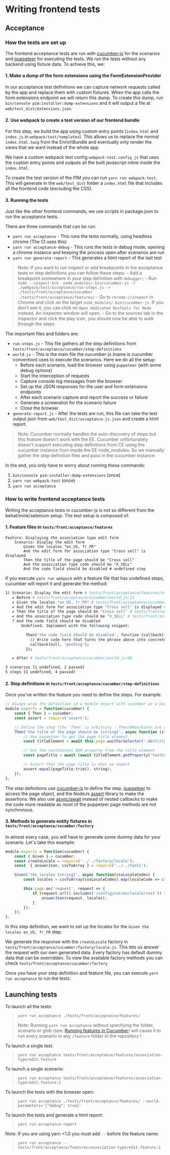 # Writing frontend tests

## Acceptance

### How the tests are set up

The frontend acceptance tests are run with [cucumber-js]() for the scenarios and [puppeteer]() for executing the tests. We run the tests without any backend using fixture data. To achieve this, we:

#### 1. Make a dump of the form extensions using the FormExtensionProvider

In our acceptance test definitions we can capture network requests called by the app and replace them with custom fixtures. When the app calls the form extensions endpoint we will return this dump. To create this dump, run `bin/console pim:installer:dump-extensions` and it will output a file at `web/test_dist/extensions.json`.

#### 2. Use webpack to create a test version of our frontend bundle
For this step, we build the app using custom entry points (`index.html` and `index.js` in `webpack/test/templates`). This allows us to replace the normal `index.html.twig` from the EnrichBundle and eventually only render the views that we want instead of the whole app.

We have a custom webpack test config `webpack-test.config.js` that uses the custom entry points and outputs all the built javascript inline inside the `index.html`.

To create the test version of the PIM you can run `yarn run webpack-test`. This will generate in the `web/test_dist` folder a `index.html` file that includes all the frontend code (excluding the CSS).

#### 3. Running the tests

Just like the other frontend commands, we use scripts in package.json to run the acceptance tests.

There are three commands that can be run:
- `yarn run acceptance` - This runs the tests normally, using headless chrome (The CI uses this)
- `yarn run acceptance-debug` - This runs the tests in debug mode, opening a chrome instance and keeping the process open after scenarios are run
- `yarn run generate-report` - This generates a html report of the last test

> Note: If you want to run inspect or add breakpoints in the acceptance tests or step definitions you can follow these steps:
    - Add a breakpoint somewhere in your step definition with `debugger;`
    - Run `node --inspect-brk  node_modules/.bin/cucumber-js -r ./webpack/test/acceptance/run-steps.js -r ./tests/front/acceptance/cucumber ./tests/front/acceptance/features/`
    - Go to `chrome://inspect` in Chrome and click on the target `node_modules/.bin/cucumber-js`. If you don't see it, you can click on `Open dedicated DevTools for Node` instead. An inspector window will open.
    - Go to the sources tab in the inspector and click the play icon, you should now be able to walk through the steps

The important files and folders are:
- `run-steps.js` - This file gathers all the step definitions from `tests/front/acceptance/cucumber/step-definitions`
- `world.js` - This is the main file the cucumber-js (name is cucumber convention) uses to execute the scenarios. Here we do all the setup:
    - Before each scenario, load the browser using `puppeteer` (with some debug options)
    - Start the interception of requests
    - Capture console log messages from the browser
    - Set up the JSON responses for the user and form extensions endpoints
    - After each scenario capture and report the success or failure
    - Generate a screenshot for the scenario failure
    - Close the browser
- `generate-report.js` - After the tests are run, this file can take the test output json from `web/test_dist/acceptance-js.json` and create a html report.

> Note: Cucumber normally handles the auto-discovery of steps but this feature doesn't work with the EE. Cucumber unfortunately doesn't support executing step definitions from CE using the cucumber instance from inside the EE node_modules. So we manually gather the step definition files and pass in the cucumber instance.

In the end, you only have to worry about running these commands:
1. `bin/console pim:installer:dump-extensions` (once)
2. `yarn run webpack-test` (once)
3. `yarn run acceptance`

### How to write frontend acceptance tests

Writing the acceptance tests in cucumber-js is not so different from the behat/mink/selenium setup. The test setup is composed of:

#### 1. Feature files in `tests/front/acceptance/features`

```gherkin
Feature: Displaying the association type edit form
    Scenario: Display the edit form
        Given the locales "en_US, fr_FR"
        And the edit form for association type "Cross sell" is displayed
        Then the title of the page should be "Cross sell"
        And the association type code should be "X_SELL"
        And the code field should be disabled # undefined step

```

If you execute `yarn run webpack` with a feature file that has undefined steps, cucumber will report it and generate the method:
```bash
1) Scenario: Display the edit form # tests/front/acceptance/features/association-type/edit.feature:2
   ✔ Before # tests/front/acceptance/cucumber/world.js:11
   ✔ Given the locales "en_US, fr_FR" # tests/front/acceptance/cucumber/step-definitions/structure/locales.js:6
   ✔ And the edit form for association type "Cross sell" is displayed # tests/front/acceptance/cucumber/step-definitions/association-type/edit.js:6
   ✔ Then the title of the page should be "Cross sell" # tests/front/acceptance/cucumber/step-definitions/page.js:5
   ✔ And the association type code should be "X_SELL" # tests/front/acceptance/cucumber/step-definitions/association-type/edit.js:29
   ? And the code field should be disabled
       Undefined. Implement with the following snippet:

         Then('the code field should be disabled', function (callback) {
           // Write code here that turns the phrase above into concrete actions
           callback(null, 'pending');
         });

   ✔ After # tests/front/acceptance/cucumber/world.js:60

3 scenarios (1 undefined, 2 passed)
5 steps (1 undefined, 4 passed)
```

#### 2. Step definitions in `tests/front/acceptance/cucumber/step-definitions`

Once you've written the feature you need to define the steps. For example:

```javascript
// Always wrap the definition in a module export with cucumber as a parameter
module.exports = function(cucumber) {
    const { Then } = cucumber;
    const assert = require('assert');

    // Define the step (the 'Then' is arbitrary - Then/When/Given are all aliases for the defineStep method of cucumber)
    Then('the title of the page should be {string}', async function (string) {
        // Use puppeteer to get the page title element
        const titleElement = await this.page.waitForSelector('.AknTitleContainer-title');

        // Get the textContent DOM property from the title element
        const pageTitle = await (await titleElement.getProperty('textContent')).jsonValue();

        // Assert that the page title is what we expect
        assert.equal(pageTitle.trim(), string);
    });
};

```

The step definitions use [cucumber-js](https://github.com/cucumber/cucumber-js) to define the step, [puppeteer](https://github.com/GoogleChrome/puppeteer) to access the page object, and the NodeJs [assert](https://nodejs.org/api/assert.html) library to make the assertions. We also use [async/await](https://developer.mozilla.org/en-US/docs/Web/JavaScript/Reference/Statements/async_function) instead of nested callbacks to make the code more readable as most of the puppeteer page methods are not synchronous.

#### 3. Methods to generate entity fixtures in `tests/front/acceptance/cucumber/factory`

In almost every case, you will have to generate some dummy data for your scenario. Let's take this example:

```javascript
module.exports = function(cucumber) {
    const { Given } = cucumber;
    const createLocale = require('../../factory/locale');
    const  { answerJson, csvToArray } = require('../../tools');

    Given('the locales {string}', async function(csvLocaleCodes) {
        const locales = csvToArray(csvLocaleCodes).map(localeCode => createLocale({code: localeCode}));

        this.page.on('request', request => {
            if (request.url().includes('/configuration/locale/rest')) {
                answerJson(request, locales);
            }
        });
    });
};
```

In this step definition, we want to set up the locales for the `Given the locales en_US, fr_FR` step.

We generate the response with the `createLocale` factory in `tests/front/acceptance/cucumber/factory/locale.js`. This lets us answer the request with our own generated data. Every factory has default dummy data that can be overridden. To view the available factory methods you can check `tests/front/acceptance/cucumber/factory`

Once you have your step definition and feature file, you can execute `yarn run acceptance` to run the tests.

## Launching tests

To launch all the tests:

> `yarn run acceptance ./tests/front/acceptance/features/`

> Note: Running `yarn run acceptance` without specifying the folder, scenario or glob (see: [Running features in Cucumber](https://github.com/cucumber/cucumber-js/blob/master/docs/cli.md#running-specific-features)) will cause it to run every scenario in any `/feature` folder in the repository !

To launch a single test:

> `yarn run acceptance tests/front/acceptance/features/association-type/edit.feature`

To launch a single scenario:

> `yarn run acceptance tests/front/acceptance/features/association-type/edit.feature:2`

To launch the tests with the browser open:

> `yarn run acceptance ./tests/front/acceptance/features/ --world-parameters='{"debug": true}'`

To launch the tests and generate a html report:

> `yarn run acceptance-report`

Note: If you are using yarn <1.0 you must add `--` before the feature name:

> `yarn run acceptance -- tests/front/acceptance/features/association-type/edit.feature:2`
